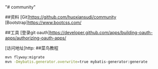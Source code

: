 "# community" 

##资料
[Git]https://github.com/huoxiansudi/community
[Bootstrap]https://www.bootcss.com/

##工具
[登录git oauth]https://developer.github.com/apps/building-oauth-apps/authorizing-oauth-apps/

[访问地址]http:
##菜鸟教程

````bash
mvn flyway:migrate
mvn -Dmybatis.generator.overwrite=true mybatis-generator:generate